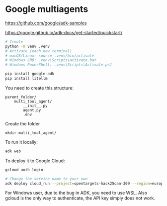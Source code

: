 #  Google multiagents

https://github.com/google/adk-samples

https://google.github.io/adk-docs/get-started/quickstart/


```sh
# Create
python -m venv .venv
# Activate (each new terminal)
# macOS/Linux: source .venv/bin/activate
# Windows CMD: .venv\Scripts\activate.bat
# Windows PowerShell: .venv\Scripts\Activate.ps1

pip install google-adk
pip install litellm


```

You need to create this structure:

    parent_folder/
        multi_tool_agent/
            __init__.py
            agent.py
            .env

            
Create the folder 

    mkdir multi_tool_agent/

To run it locally:
```sh
adk web 
```

To deploy it to Google Cloud:
```sh
gcloud auth login

# Change the service_name to your own
adk deploy cloud_run --project=opentargets-hack25cam-309 --region=europe-west1 --service_name=paultestservice --app_name=opentargets-agent --with_ui ./opentargets_agent
```

For Windows user, due to the bug in ADK, you need to use WSL. Also gcloud is the only way to authenticate, the API key simply does not work.
